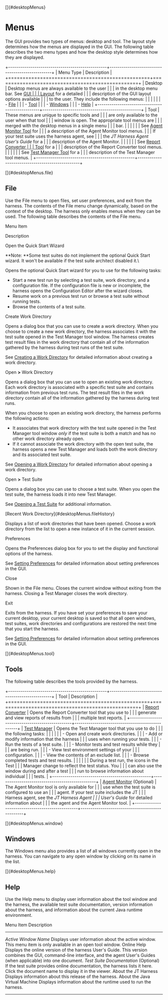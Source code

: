 
[]{#desktopMenus}

# Menus

The GUI provides two types of menus: desktop and tool. The layout style determines how the menus are
displayed in the GUI. The following table describes the two menu types and how the desktop style
determines how they are displayed.

+-------------------------------------------------+-------------------------------------------------+
| Menu Type                                       | Description                                     |
+=================================================+=================================================+
| Desktop                                         | Desktop menus are always available to the user  |
|                                                 | in the desktop menu bar. See [GUI               |
|                                                 | Layout](desktopStyles.html) for a detailed      |
|                                                 | description of the GUI layout options available |
|                                                 | to the user. They include the following menus:  |
|                                                 |                                                 |
|                                                 | -   [File](#desktopMenus.file)                  |
|                                                 | -   [Tool](desktopMenus.html#desktopMenus.tool) |
|                                                 | -   [Windows](#desktopMenus.window)             |
|                                                 | -   [Help](#desktopMenus.help)                  |
+-------------------------------------------------+-------------------------------------------------+
| Tool                                            | These menus are unique to specific tools and    |
|                                                 | are only available to the user when that tool   |
|                                                 | window is open. The appropriate tool menus are  |
|                                                 | merged with the desktop menus in a single menu  |
|                                                 | bar.                                            |
|                                                 |                                                 |
|                                                 | See [Agent Monitor Tool](agentMonitor.html) for |
|                                                 | a description of the Agent Monitor tool menus.  |
|                                                 | If your test suite uses the harness agent, see  |
|                                                 | the *JT Harness Agent User\'s Guide* for a      |
|                                                 | description of the Agent Monitor.               |
|                                                 |                                                 |
|                                                 | See [Report Converter                           |
|                                                 | Tool](../mergeReports/window.html) for a        |
|                                                 | description of the Report Converter tool menus. |
|                                                 |                                                 |
|                                                 | See [Test Manager Tool](window.html) for a      |
|                                                 | description of the Test Manager tool menus.     |
+-------------------------------------------------+-------------------------------------------------+

[]{#desktopMenus.file}

## File

Use the File menu to open files, set user preferences, and exit from the harness. The contents of
the File menu change dynamically, based on the context of the desktop. The harness only enables
menus when they can be used. The following table describes the contents of the File menu.

Menu Item

Description

Open the Quick Start Wizard

**Note: **Some test suites do not implement the optional Quick Start wizard. It won\'t be available
if the test suite architect disabled it.\

Opens the optional Quick Start wizard for you to use for the following tasks:

-   Start a new test run by selecting a test suite, work directory, and a configuration file. If the
    configuration file is new or incomplete, the harness opens the Configuration Editor after the
    wizard closes.
-   Resume work on a previous test run or browse a test suite without running tests.
-   Browse the contents of a test suite.

Create Work Directory

Opens a dialog box that you can use to create a work directory. When you choose to create a new work
directory, the harness associates it with the test suite opened in the Test Manager tool window. The
harness creates test result files in the work directory that contain all of the information gathered
by the harness during test runs of the test suite.

See [Creating a Work Directory](../start/createDirectory.html) for detailed information about
creating a work directory.

Open **\>** Work Directory

Opens a dialog box that you can use to open an existing work directory. Each work directory is
associated with a specific test suite and contains information from previous test runs. The test
result files in the work directory contain all of the information gathered by the harness during
test runs.

When you choose to open an existing work directory, the harness performs the following actions:

-   It associates that work directory with the test suite opened in the Test Manager tool window
    *only* if the test suite is both a match and has no other work directory already open.
-   If it cannot associate the work directory with the open test suite, the harness opens a new Test
    Manager and loads both the work directory and its associated test suite.

See [Opening a Work Directory](../start/openDirectory.html) for detailed information about opening a
work directory.

Open **\>** Test Suite

Opens a dialog box you can use to choose a test suite. When you open the test suite, the harness
loads it into new Test Manager.

See [Opening a Test Suite](../start/openTestSuite.html) for additional information.

[Recent Work Directory]{#desktopMenus.fileHistory}

Displays a list of work directories that have been opened. Choose a work directory from the list to
open a new instance of it in the current session.

Preferences

Opens the Preferences dialog box for you to set the display and functional options of the harness.

See [Setting Preferences](prefsDialog.html) for detailed information about setting preferences in
the GUI.

Close

Shown in the File menu. Closes the current window without exiting from the harness. Closing a Test
Manager closes the work directory.

Exit

Exits from the harness. If you have set your preferences to save your current desktop, your current
desktop is saved so that all open windows, test suites, work directories and configurations are
restored the next time that you start the harness.

See [Setting Preferences](prefsDialog.html) for detailed information about setting preferences in
the GUI.

[]{#desktopMenus.tool}

## Tools

The following table describes the tools provided by the harness.

+-------------------------------------------------+-------------------------------------------------+
| Tool                                            | Description                                     |
+=================================================+=================================================+
| [Report Converter](reportMerge.html)            | Opens the Report Converter tool that you use to |
|                                                 | generate and view reports of results from       |
|                                                 | multiple test reports.                          |
+-------------------------------------------------+-------------------------------------------------+
| [Test Manager](window.html)                     | Opens the Test Manager tool that you use to do  |
|                                                 | the following tasks:                            |
|                                                 |                                                 |
|                                                 | -   Open and create work directories.           |
|                                                 | -   Add or modify information that the harness  |
|                                                 |     uses when running your tests.               |
|                                                 | -   Run the tests of a test suite.              |
|                                                 | -   Monitor tests and test results while they   |
|                                                 |     are being run.                              |
|                                                 | -   View test environment settings of your      |
|                                                 |     configuration.                              |
|                                                 | -   View the contents of an exclude list.       |
|                                                 | -   Browse completed tests and test results.    |
|                                                 |                                                 |
|                                                 | During a test run, the icons in the Test        |
|                                                 | Manager change to reflect the test status. You  |
|                                                 | can also use the window during and after a test |
|                                                 | run to browse information about individual      |
|                                                 | tests.                                          |
+-------------------------------------------------+-------------------------------------------------+
| [Agent Monitor](agentMonitor.html) (Optional)   | The Agent Monitor tool is only available for    |
|                                                 | use when the test suite is configured to use an |
|                                                 | agent. If your test suite includes the JT       |
|                                                 | Harness agent, see the *JT Harness Agent        |
|                                                 | User\'s Guide* for detailed information about   |
|                                                 | the agent and the Agent Monitor tool.           |
+-------------------------------------------------+-------------------------------------------------+

[]{#desktopMenus.window}

## Windows

The Windows menu also provides a list of all windows currently open in the harness. You can navigate
to any open window by clicking on its name in the list.

[]{#desktopMenus.help}

## Help

Use the Help menu to display user information about the tool window and the harness, the available
test suite documentation, version information about the harness, and information about the current
Java runtime environment.

  Menu Item                               Description
  --------------------------------------- ------------------------------------------------------------------------------------------------------------------------------------------------------------------------------------
  *Active Window Name*                    Displays user information about the active window. This menu item is only available in an open tool window.
  Online Help                             Displays the online version of the harness User\'s Guide. This version combines the GUI, command-line interface, and the agent User\'s Guides (when applicable) into one document.
  *Test Suite Documentation* (Optional)   If the test suite provides online documentation, the harness lists it here. Click the document name to display it in the viewer.
  About the JT Harness                    Displays information about this release of the harness.
  About the Java Virtual Machine          Displays information about the runtime used to run the harness.

----------------------------------------------------------------------------------------------------


